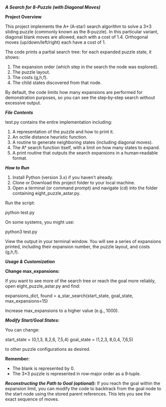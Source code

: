 ***A Search for 8‐Puzzle (with Diagonal Moves)***

**Project Overview**

This project implements the A* (A‐star) search algorithm to solve a 3×3 sliding puzzle (commonly known as the 8‐puzzle). In this particular variant, diagonal blank moves are allowed, each with a cost of 1.4. Orthogonal moves (up/down/left/right) each have a cost of 1.

The code prints a partial search tree: for each expanded puzzle state, it shows:

1) The expansion order (which step in the search the node was explored).
2) The puzzle layout.
3) The costs (g,h,f).
4) The child states discovered from that node.

By default, the code limits how many expansions are performed for demonstration purposes, so you can see the step‐by‐step search without excessive output.

***File Contents***

test.py contains the entire implementation including:

1) A representation of the puzzle and how to print it.
2) An octile distance heuristic function.
3) A routine to generate neighboring states (including diagonal moves).
4) The A* search function itself, with a limit on how many states to expand.
5) A print routine that outputs the search expansions in a human‐readable format.

***How to Run***

1) Install Python (version 3.x) if you haven’t already.
2) Clone or Download this project folder to your local machine.
3) Open a terminal (or command prompt) and navigate (cd) into the folder containing eight_puzzle_astar.py.

Run the script:

python test.py

On some systems, you might use:

python3 test.py


View the output in your terminal window. You will see a series of expansions printed, including their expansion number, the puzzle layout, and costs (g,h,f).

***Usage & Customization***

**Change max_expansions:**

If you want to see more of the search tree or reach the goal more reliably, open eight_puzzle_astar.py and find:

expansions_dict, found = a_star_search(start_state, goal_state, max_expansions=15)

Increase max_expansions to a higher value (e.g., 1000).

***Modify Start/Goal States:***

You can change:

start_state = (0,1,3, 8,2,6, 7,5,4)
goal_state  = (1,2,3, 8,0,4, 7,6,5)

to other puzzle configurations as desired. 

**Remember:**

- The blank is represented by 0.
- The 3×3 puzzle is represented in row‐major order as a 9‐tuple.

***Reconstructing the Path to Goal (optional):***
If you reach the goal within the expansion limit, you can modify the code to backtrack from the goal node to the start node using the stored parent references. This lets you see the exact sequence of moves.

